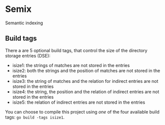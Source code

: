 # Semix
Semantic indexing

## Build tags
There a are 5 optional build tags, that control the size of the
directory storage entries (DSE):
 * isize1: the strings of matches are not stored in the entries
 * isize2: both the strings and the position of matches are not stored in the entries
 * isize3: the string of matches and the relation for indirect entries are not stored in the entries
 * isize4: the string, the position and the relation of indirect entries are not stored in the entries
 * isize5: the relation of indirect entries are not stored in the entries

You can choose to compile this project using *one* of
the four available build tags: `go build -tags isize1`.

